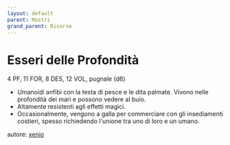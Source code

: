 ```yaml
---
layout: default
parent: Mostri
grand_parent: Risorse 
--- 
```


# Esseri delle Profondità
4 PF, 11 FOR, 8 DES, 12 VOL, pugnale (d6)
- Umanoidi anfibi con la testa di pesce e le dita palmate. Vivono nelle profondità dei mari e possono vedere al buio.  
- Altamente resistenti agli effetti magici.
- Occasionalmente, vengono a galla per commerciare con gli insediamenti costieri, spesso richiedendo l'unione tra uno di loro e un umano.

autore: [xenio](https://xenioinabottle.blogspot.com) 
